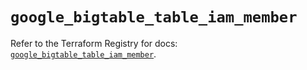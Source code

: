 # `google_bigtable_table_iam_member`

Refer to the Terraform Registry for docs: [`google_bigtable_table_iam_member`](https://registry.terraform.io/providers/hashicorp/google-beta/6.45.0/docs/resources/google_bigtable_table_iam_member).
